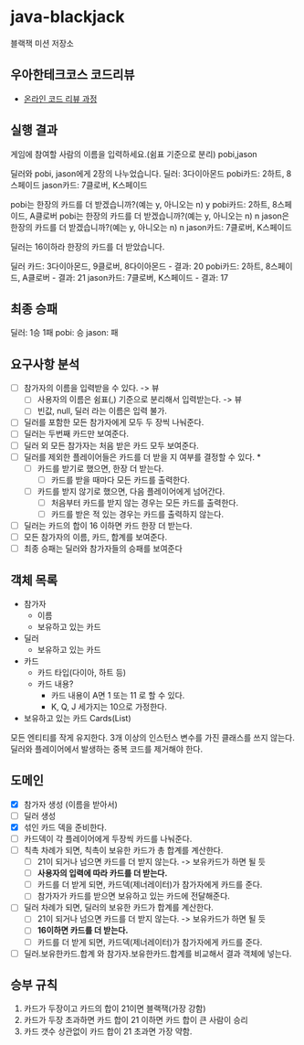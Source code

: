 # java-blackjack

블랙잭 미션 저장소

## 우아한테크코스 코드리뷰

- [온라인 코드 리뷰 과정](https://github.com/woowacourse/woowacourse-docs/blob/master/maincourse/README.md)

## 실행 결과
게임에 참여할 사람의 이름을 입력하세요.(쉼표 기준으로 분리)
pobi,jason

딜러와 pobi, jason에게 2장의 나누었습니다.
딜러: 3다이아몬드
pobi카드: 2하트, 8스페이드
jason카드: 7클로버, K스페이드

pobi는 한장의 카드를 더 받겠습니까?(예는 y, 아니오는 n)
y
pobi카드: 2하트, 8스페이드, A클로버
pobi는 한장의 카드를 더 받겠습니까?(예는 y, 아니오는 n)
n
jason은 한장의 카드를 더 받겠습니까?(예는 y, 아니오는 n)
n
jason카드: 7클로버, K스페이드

딜러는 16이하라 한장의 카드를 더 받았습니다.

딜러 카드: 3다이아몬드, 9클로버, 8다이아몬드 - 결과: 20
pobi카드: 2하트, 8스페이드, A클로버 - 결과: 21
jason카드: 7클로버, K스페이드 - 결과: 17

## 최종 승패
딜러: 1승 1패
pobi: 승
jason: 패

## 요구사항 분석
- [ ] 참가자의 이름을 입력받을 수 있다. -> 뷰
  - [ ] 사용자의 이름은 쉼표(,) 기준으로 분리해서 입력받는다. -> 뷰
  - [ ] 빈값, null, 딜러 라는 이름은 입력 불가.
- [ ] 딜러를 포함한 모든 참가자에게 모두 두 장씩 나눠준다.
- [ ] 딜러는 두번째 카드만 보여준다.
- [ ] 딜러 외 모든 참가자는 처음 받은 카드 모두 보여준다.
- [ ] 딜러를 제외한 플레이어들은 카드를 더 받을 지 여부를 결정할 수 있다. *
  - [ ] 카드를 받기로 했으면, 한장 더 받는다.
    - [ ] 카드를 받을 때마다 모든 카드를 출력한다.
  - [ ] 카드를 받지 않기로 했으면, 다음 플레이어에게 넘어간다.
    - [ ] 처음부터 카드를 받지 않는 경우는 모든 카드를 출력한다.
    - [ ] 카드를 받은 적 있는 경우는 카드를 출력하지 않는다.
- [ ] 딜러는 카드의 합이 16 이하면 카드 한장 더 받는다.
- [ ] 모든 참가자의 이름, 카드, 합계를 보여준다.
- [ ] 최종 승패는 딜러와 참가자들의 승패를 보여준다

## 객체 목록
- 참가자
  - 이름
  - 보유하고 있는 카드
- 딜러
  - 보유하고 있는 카드
- 카드
  - 카드 타입(다이아, 하트 등)
  - 카드 내용?
    - 카드 내용이 A면 1 또는 11 로 할 수 있다.
    - K, Q, J 세가지는 10으로 가정한다.
- 보유하고 있는 카드 Cards(List<Card>)

모든 엔티티를 작게 유지한다.
3개 이상의 인스턴스 변수를 가진 클래스를 쓰지 않는다.
딜러와 플레이어에서 발생하는 중복 코드를 제거해야 한다.

## 도메인
- [x] 참가자 생성 (이름을 받아서)
- [ ] 딜러 생성
- [x] 섞인 카드 덱을 준비한다.
- [ ] 카드덱이 각 플레이어에게 두장씩 카드를 나눠준다.
- [ ] 칙촉 차례가 되면, 칙촉이 보유한 카드가 총 합계를 계산한다.
  - [ ] 21이 되거나 넘으면 카드를 더 받지 않는다. -> 보유카드가 하면 될 듯
  - [ ] **사용자의 입력에 따라 카드를 더 받는다.**
  - [ ] 카드를 더 받게 되면, 카드덱(제너레이터)가 참가자에게 카드를 준다.
  - [ ] 참가자가 카드를 받으면 보유하고 있는 카드에 전달해준다.
- [ ] 딜러 차례가 되면, 딜러의 보유한 카드가 합계를 계산한다.
  - [ ] 21이 되거나 넘으면 카드를 더 받지 않는다. -> 보유카드가 하면 될 듯
  - [ ] **16이하면 카드를 더 받는다.**
  - [ ] 카드를 더 받게 되면, 카드덱(제너레이터)가 참가자에게 카드를 준다.
- [ ] 딜러.보유한카드.합계 와 참가자.보유한카드.합계를 비교해서 결과 객체에 넣는다.

## 승부 규칙
1. 카드가 두장이고 카드의 합이 21이면 블랙잭(가장 강함)
2. 카드가 두장 초과하면 카드 합이 21 이하면 카드 합이 큰 사람이 승리
3. 카드 갯수 상관없이 카드 합이 21 초과면 가장 약함.